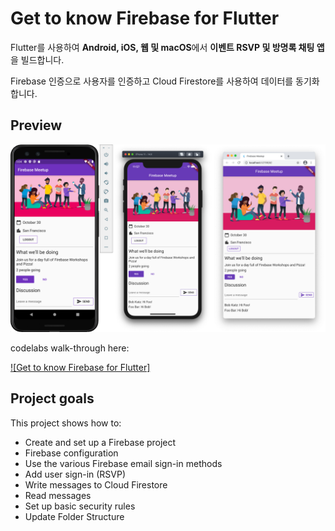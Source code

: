 # Get to know Firebase for Flutter

Flutter를 사용하여 **Android, iOS, 웹 및 macOS**에서 **이벤트 RSVP 및 방명록 채팅 앱**을 빌드합니다.

Firebase 인증으로 사용자를 인증하고 Cloud Firestore를 사용하여 데이터를 동기화합니다.

## Preview
![](media/preview-homepage-screen.png)

codelabs walk-through here:

[![Get to know Firebase for Flutter]](https://firebase.google.com/codelabs/firebase-get-to-know-flutter?continue=https%3A%2F%2Fcodelabs.developers.google.com%2F#8)

## Project goals

This project shows how to:

- Create and set up a Firebase project
- Firebase configuration
- Use the various Firebase email sign-in methods
- Add user sign-in (RSVP)
- Write messages to Cloud Firestore
- Read messages
- Set up basic security rules
- Update Folder Structure

